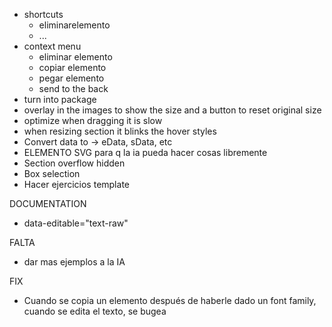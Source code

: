 - shortcuts
  - eliminarelemento
  - ...
- context menu
  - eliminar elemento
  - copiar elemento
  - pegar elemento
  - send to the back
- turn into package
- overlay in the images to show the size and a button to reset original size
- optimize when dragging it is slow
- when resizing section it blinks the hover styles
- Convert data to -> eData, sData, etc
- ELEMENTO SVG para q la ia pueda hacer cosas libremente
- Section overflow hidden
- Box selection 
- Hacer ejercicios template


DOCUMENTATION
- data-editable="text-raw"


FALTA
- dar mas ejemplos a la IA

FIX
- Cuando se copia un elemento después de haberle dado un font family, cuando se edita el texto, se bugea